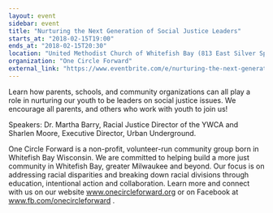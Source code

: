 ```yaml
---
layout: event
sidebar: event
title: "Nurturing the Next Generation of Social Justice Leaders"
starts_at: "2018-02-15T19:00"
ends_at: "2018-02-15T20:30"
location: "United Methodist Church of Whitefish Bay (813 East Silver Spring Dr)"
organization: "One Circle Forward"
external_link: "https://www.eventbrite.com/e/nurturing-the-next-generation-of-social-justice-leaders-tickets-42155195324?aff=efbneb"
---
```


Learn how parents, schools, and community organizations can all play a role in nurturing our youth to be leaders on social justice issues.  We encourage all parents, and others who work with youth to join us!

Speakers: Dr. Martha Barry, Racial Justice Director of the YWCA and Sharlen Moore, Executive Director, Urban Underground.

One Circle Forward is a non-profit, volunteer-run community group born in Whitefish Bay Wisconsin. We are committed to helping build a more just community in Whitefish Bay, greater Milwaukee and beyond. Our focus is on addressing racial disparities and breaking down racial divisions through education, intentional action and collaboration. Learn more and connect with us on our website www.onecircleforward.org or on Facebook at www.fb.com/onecircleforward . 
